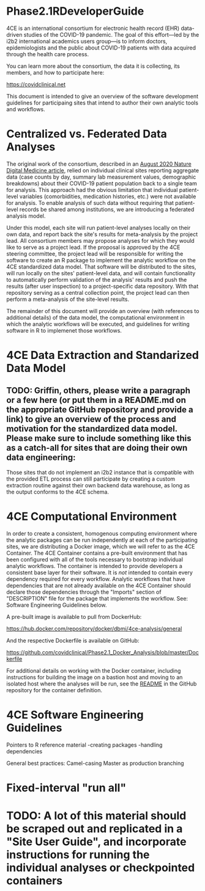 # Phase2.1RDeveloperGuide
4CE is an international consortium for electronic health record (EHR) data-driven studies of the COVID-19 pandemic. The goal of this effort—led by the i2b2 international academics users group—is to inform doctors, epidemiologists and the public about COVID-19 patients with data acquired through the health care process.

You can learn more about the consortium, the data it is collecting, its members, and how to participate here:

https://covidclinical.net

This document is intended to give an overview of the software development guidelines for participaing sites that intend to author their own analytic tools and workflows.

# Centralized vs. Federated Data Analyses

The original work of the consortium, described in an [August 2020 Nature Digital Medicine article](https://www.nature.com/articles/s41746-020-00308-0), relied on individual clinical sites reporting aggregate data (case counts by day, summary lab measurement values, demographic breakdowns) about their COVID-19 patient population back to a single team for analysis. This approach had the obvious limitation that individual patient-level variables (comorbidities, medication histories, etc.) were not available for analysis. To enable analysis of such data without requiring that patient-level records be shared among institutions, we are introducing a federated analysis model.  

Under this model, each site will run patient-level analyses locally on their own data, and report back the site's results for meta-analysis by the project lead.  All consortium members may propose analyses for which they would like to serve as a project lead.  If the proposal is approved by the 4CE steering committee, the project lead will be responsible for writing the software to create an R package to implement the analytic workflow on the 4CE standardized data model. That software will be distributed to the sites, will run locally on the sites' patient-level data, and will contain functionality to automatically perform validation of the analysis' results and push the results (after user inspection) to a project-specific data repository. With that repository serving as a central collection point, the project lead can then perform a meta-analysis of the site-level results.

The remainder of this document will provide an overview (with references to additional details) of the data model, the computational environment in which the analytic workflows will be executed, and guidelines for writing software in R to implemenet those workflows.

# 4CE Data Extraction and Standarized Data Model
## TODO: Griffin, others, please write a paragraph or a few here (or put them in a README.md on the appropriate GitHub repository and provide a link) to give an overview of the process and motivation for the standardized data model.  Please make sure to include something like this as a catch-all for sites that are doing their own data engineering:

Those sites that do not implement an i2b2 instance that is compatible with the provided ETL process can still participate by creating a custom extraction routine against their own backend data warehouse, as long as the output conforms to the 4CE schema.

# 4CE Computational Environment

In order to create a consistent, homogenous computing environment where the analytic packages can be run independently at each of the participating sites, we are distributing a Docker image, which we will refer to as the 4CE Container.  The 4CE Container contains a pre-built environment that has been configured with all of the tools necessary to bootstrap individual analytic workflows. The container is intended to provide developers a consistent base layer for their software. It is *not* intended to contain every dependency required for every workflow. Analytic workflows that have dependencies that are not already available on the 4CE Container should declare those dependencies through the "Imports" section of "DESCRIPTION" file for the package that implements the workflow.  See: Software Engineering Guidelines below.

A pre-built image is available to pull from DockerHub:

https://hub.docker.com/repository/docker/dbmi/4ce-analysis/general

And the respective Dockerfile is available on GitHub:

https://github.com/covidclinical/Phase2.1_Docker_Analysis/blob/master/Dockerfile

For additional details on working with the Docker container, including instructions for building the image on a bastion host and moving to an isolated host where the analyses will be run, see the [README](https://github.com/covidclinical/Phase2.1_Docker_Analysis) in the GitHub repository for the container definition.

# 4CE Software Engineering Guidelines

Pointers to R reference material
-creating packages
-handling dependencies

General best practices:
Camel-casing
Master as production branching

# Fixed-interval "run all"

# TODO: A lot of this material should be scraped out and replicated in a "Site User Guide", and incorporate instructions for running the individual analyses or checkpointed containers